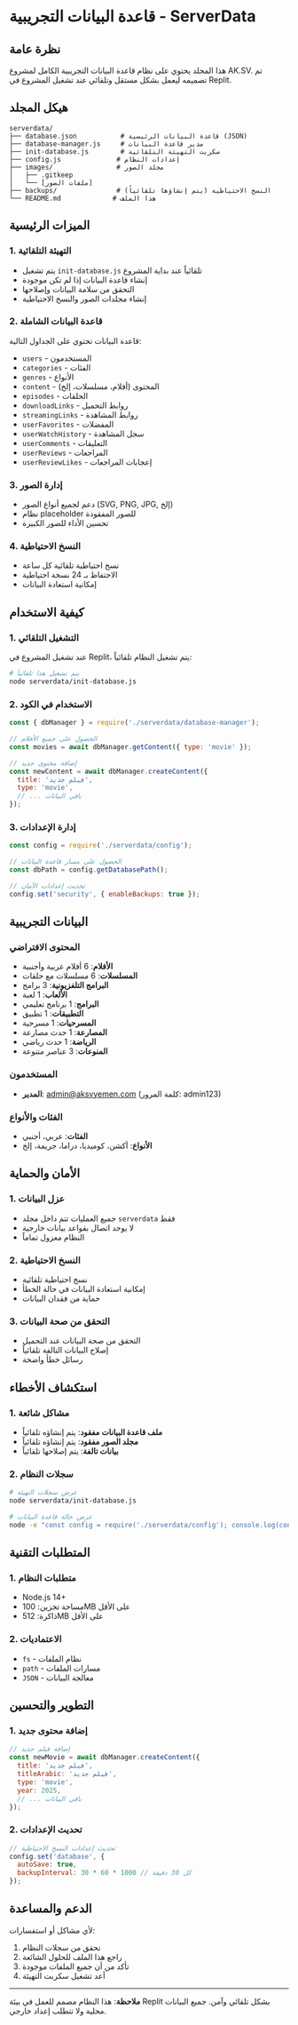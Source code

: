# قاعدة البيانات التجريبية - ServerData

## نظرة عامة
هذا المجلد يحتوي على نظام قاعدة البيانات التجريبية الكامل لمشروع AK.SV. تم تصميمه ليعمل بشكل مستقل وتلقائي عند تشغيل المشروع في Replit.

## هيكل المجلد

```
serverdata/
├── database.json           # قاعدة البيانات الرئيسية (JSON)
├── database-manager.js     # مدير قاعدة البيانات
├── init-database.js        # سكربت التهيئة التلقائية
├── config.js              # إعدادات النظام
├── images/                # مجلد الصور
│   ├── .gitkeep
│   └── [ملفات الصور]
├── backups/               # النسخ الاحتياطية (يتم إنشاؤها تلقائياً)
└── README.md             # هذا الملف
```

## الميزات الرئيسية

### 1. التهيئة التلقائية
- يتم تشغيل `init-database.js` تلقائياً عند بداية المشروع
- إنشاء قاعدة البيانات إذا لم تكن موجودة
- التحقق من سلامة البيانات وإصلاحها
- إنشاء مجلدات الصور والنسخ الاحتياطية

### 2. قاعدة البيانات الشاملة
قاعدة البيانات تحتوي على الجداول التالية:
- `users` - المستخدمون
- `categories` - الفئات
- `genres` - الأنواع
- `content` - المحتوى (أفلام، مسلسلات، إلخ)
- `episodes` - الحلقات
- `downloadLinks` - روابط التحميل
- `streamingLinks` - روابط المشاهدة
- `userFavorites` - المفضلات
- `userWatchHistory` - سجل المشاهدة
- `userComments` - التعليقات
- `userReviews` - المراجعات
- `userReviewLikes` - إعجابات المراجعات

### 3. إدارة الصور
- دعم لجميع أنواع الصور (SVG, PNG, JPG, إلخ)
- نظام placeholder للصور المفقودة
- تحسين الأداء للصور الكبيرة

### 4. النسخ الاحتياطية
- نسخ احتياطية تلقائية كل ساعة
- الاحتفاظ بـ 24 نسخة احتياطية
- إمكانية استعادة البيانات

## كيفية الاستخدام

### 1. التشغيل التلقائي
عند تشغيل المشروع في Replit، يتم تشغيل النظام تلقائياً:

```bash
# يتم تشغيل هذا تلقائياً
node serverdata/init-database.js
```

### 2. الاستخدام في الكود
```javascript
const { dbManager } = require('./serverdata/database-manager');

// الحصول على جميع الأفلام
const movies = await dbManager.getContent({ type: 'movie' });

// إضافة محتوى جديد
const newContent = await dbManager.createContent({
  title: 'فيلم جديد',
  type: 'movie',
  // ... باقي البيانات
});
```

### 3. إدارة الإعدادات
```javascript
const config = require('./serverdata/config');

// الحصول على مسار قاعدة البيانات
const dbPath = config.getDatabasePath();

// تحديث إعدادات الأمان
config.set('security', { enableBackups: true });
```

## البيانات التجريبية

### المحتوى الافتراضي
- **الأفلام**: 6 أفلام عربية وأجنبية
- **المسلسلات**: 6 مسلسلات مع حلقات
- **البرامج التلفزيونية**: 3 برامج
- **الألعاب**: 1 لعبة
- **البرامج**: 1 برنامج تعليمي
- **التطبيقات**: 1 تطبيق
- **المسرحيات**: 1 مسرحية
- **المصارعة**: 1 حدث مصارعة
- **الرياضة**: 1 حدث رياضي
- **المنوعات**: 3 عناصر متنوعة

### المستخدمون
- **المدير**: admin@aksvyemen.com (كلمة المرور: admin123)

### الفئات والأنواع
- **الفئات**: عربي، أجنبي
- **الأنواع**: أكشن، كوميديا، دراما، جريمة، إلخ

## الأمان والحماية

### 1. عزل البيانات
- جميع العمليات تتم داخل مجلد `serverdata` فقط
- لا يوجد اتصال بقواعد بيانات خارجية
- النظام معزول تماماً

### 2. النسخ الاحتياطية
- نسخ احتياطية تلقائية
- إمكانية استعادة البيانات في حالة الخطأ
- حماية من فقدان البيانات

### 3. التحقق من صحة البيانات
- التحقق من صحة البيانات عند التحميل
- إصلاح البيانات التالفة تلقائياً
- رسائل خطأ واضحة

## استكشاف الأخطاء

### 1. مشاكل شائعة
- **ملف قاعدة البيانات مفقود**: يتم إنشاؤه تلقائياً
- **مجلد الصور مفقود**: يتم إنشاؤه تلقائياً
- **بيانات تالفة**: يتم إصلاحها تلقائياً

### 2. سجلات النظام
```bash
# عرض سجلات التهيئة
node serverdata/init-database.js

# عرض حالة قاعدة البيانات
node -e "const config = require('./serverdata/config'); console.log(config.isConfigured())"
```

## المتطلبات التقنية

### 1. متطلبات النظام
- Node.js 14+
- مساحة تخزين: 100MB على الأقل
- ذاكرة: 512MB على الأقل

### 2. الاعتماديات
- `fs` - نظام الملفات
- `path` - مسارات الملفات
- `JSON` - معالجة البيانات

## التطوير والتحسين

### 1. إضافة محتوى جديد
```javascript
// إضافة فيلم جديد
const newMovie = await dbManager.createContent({
  title: 'فيلم جديد',
  titleArabic: 'فيلم جديد',
  type: 'movie',
  year: 2025,
  // ... باقي البيانات
});
```

### 2. تحديث الإعدادات
```javascript
// تحديث إعدادات النسخ الاحتياطية
config.set('database', {
  autoSave: true,
  backupInterval: 30 * 60 * 1000 // كل 30 دقيقة
});
```

## الدعم والمساعدة

لأي مشاكل أو استفسارات:
1. تحقق من سجلات النظام
2. راجع هذا الملف للحلول الشائعة
3. تأكد من أن جميع الملفات موجودة
4. أعد تشغيل سكربت التهيئة

---

**ملاحظة**: هذا النظام مصمم للعمل في بيئة Replit بشكل تلقائي وآمن. جميع البيانات محلية ولا تتطلب إعداد خارجي.